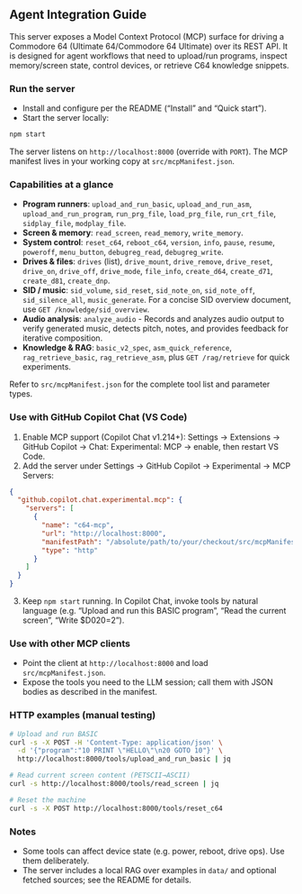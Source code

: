 ## Agent Integration Guide

This server exposes a Model Context Protocol (MCP) surface for driving a Commodore 64 (Ultimate 64/Commodore 64 Ultimate) over its REST API. It is designed for agent workflows that need to upload/run programs, inspect memory/screen state, control devices, or retrieve C64 knowledge snippets.

### Run the server
- Install and configure per the README (“Install” and “Quick start”).
- Start the server locally:

```bash
npm start
```

The server listens on `http://localhost:8000` (override with `PORT`). The MCP manifest lives in your working copy at `src/mcpManifest.json`.

### Capabilities at a glance
- **Program runners**: `upload_and_run_basic`, `upload_and_run_asm`, `upload_and_run_program`, `run_prg_file`, `load_prg_file`, `run_crt_file`, `sidplay_file`, `modplay_file`.
- **Screen & memory**: `read_screen`, `read_memory`, `write_memory`.
- **System control**: `reset_c64`, `reboot_c64`, `version`, `info`, `pause`, `resume`, `poweroff`, `menu_button`, `debugreg_read`, `debugreg_write`.
- **Drives & files**: `drives` (list), `drive_mount`, `drive_remove`, `drive_reset`, `drive_on`, `drive_off`, `drive_mode`, `file_info`, `create_d64`, `create_d71`, `create_d81`, `create_dnp`.
- **SID / music**: `sid_volume`, `sid_reset`, `sid_note_on`, `sid_note_off`, `sid_silence_all`, `music_generate`. For a concise SID overview document, use `GET /knowledge/sid_overview`.
- **Audio analysis**: `analyze_audio` - Records and analyzes audio output to verify generated music, detects pitch, notes, and provides feedback for iterative composition.
- **Knowledge & RAG**: `basic_v2_spec`, `asm_quick_reference`, `rag_retrieve_basic`, `rag_retrieve_asm`, plus `GET /rag/retrieve` for quick experiments.

Refer to `src/mcpManifest.json` for the complete tool list and parameter types.

### Use with GitHub Copilot Chat (VS Code)
1) Enable MCP support (Copilot Chat v1.214+): Settings → Extensions → GitHub Copilot → Chat: Experimental: MCP → enable, then restart VS Code.
2) Add the server under Settings → GitHub Copilot → Experimental → MCP Servers:

```json
{
  "github.copilot.chat.experimental.mcp": {
    "servers": [
      {
        "name": "c64-mcp",
        "url": "http://localhost:8000",
        "manifestPath": "/absolute/path/to/your/checkout/src/mcpManifest.json",
        "type": "http"
      }
    ]
  }
}
```

3) Keep `npm start` running. In Copilot Chat, invoke tools by natural language (e.g. “Upload and run this BASIC program”, “Read the current screen”, “Write $D020=2”).

### Use with other MCP clients
- Point the client at `http://localhost:8000` and load `src/mcpManifest.json`.
- Expose the tools you need to the LLM session; call them with JSON bodies as described in the manifest.

### HTTP examples (manual testing)
```bash
# Upload and run BASIC
curl -s -X POST -H 'Content-Type: application/json' \
  -d '{"program":"10 PRINT \"HELLO\"\n20 GOTO 10"}' \
  http://localhost:8000/tools/upload_and_run_basic | jq

# Read current screen content (PETSCII→ASCII)
curl -s http://localhost:8000/tools/read_screen | jq

# Reset the machine
curl -s -X POST http://localhost:8000/tools/reset_c64
```

### Notes
- Some tools can affect device state (e.g. power, reboot, drive ops). Use them deliberately.
- The server includes a local RAG over examples in `data/` and optional fetched sources; see the README for details.
